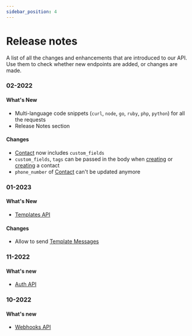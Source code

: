 ```yaml
---
sidebar_position: 4
---
```


# Release notes

A list of all the changes and enhancements that are introduced to our API. Use them to check whether new endpoints are added, or changes are made.

### 02-2022

#### What's New

- Multi-language code snippets (`curl`, `node`, `go`, `ruby`, `php`, `python`) for all the requests
- Release Notes section

#### Changes

- [Contact](/api_reference/object_types/contact) now includes `custom_fields`
- `custom_fields`, `tags` can be passed in the body when [creating](/api_reference/contacts_api/post_contacts) or [creating](/api_reference/contacts_api/post_contacts) a contact
- `phone_number` of [Contact](/api_reference/object_types/contact) can't be updated anymore

### 01-2023

#### What's New

- [Templates API](/api_reference/template_messages_api/introduction)

#### Changes

- Allow to send [Template Messages](/api_reference/messages_api/post_send_messages#send-template-messages)

### 11-2022

#### What's new

- [Auth API](/api_reference/auth_api/introduction)

### 10-2022

#### What's new

- [Webhooks API](/api_reference/webhooks_api/introduction)
